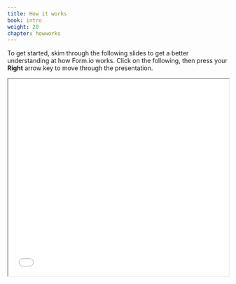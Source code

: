 ```yaml
---
title: How it works
book: intro
weight: 20
chapter: howworks
---
```

To get started, skim through the following slides to get a better understanding at how Form.io works.
Click on the following, then press your <strong>Right</strong> arrow key to move through the presentation.
<iframe seamless src="/howitworks" style="width:100%; height: 450px">
